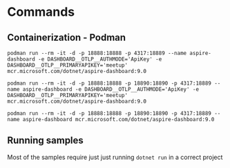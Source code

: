 # Commands

## Containerization - Podman

```
podman run --rm -it -d -p 18888:18888 -p 4317:18889 --name aspire-dashboard -e DASHBOARD__OTLP__AUTHMODE='ApiKey' -e DASHBOARD__OTLP__PRIMARYAPIKEY='meetup' mcr.microsoft.com/dotnet/aspire-dashboard:9.0

podman run --rm -it -d -p 18888:18888 -p 18890:18890 -p 4317:18889 --name aspire-dashboard -e DASHBOARD__OTLP__AUTHMODE='ApiKey' -e DASHBOARD__OTLP__PRIMARYAPIKEY='meetup' mcr.microsoft.com/dotnet/aspire-dashboard:9.0

podman run --rm -it -d -p 18888:18888 -p 18890:18890 -p 4317:18889 --name aspire-dashboard mcr.microsoft.com/dotnet/aspire-dashboard:9.0
```

## Running samples

Most of the samples require just just running `dotnet run` in a correct project
